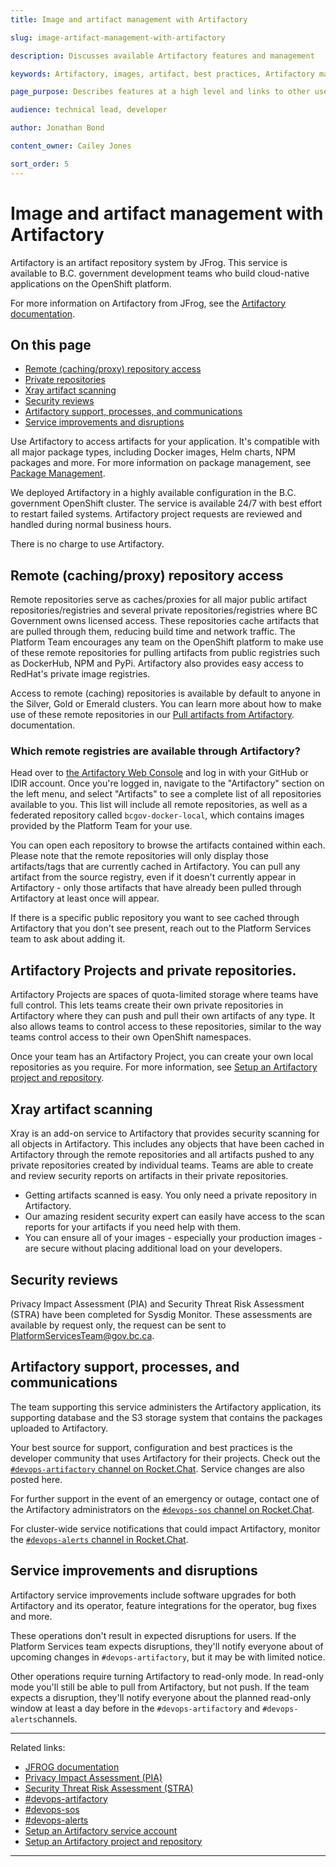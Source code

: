 ```yaml
---
title: Image and artifact management with Artifactory

slug: image-artifact-management-with-artifactory

description: Discusses available Artifactory features and management

keywords: Artifactory, images, artifact, best practices, Artifactory management, repositories, projects, service account

page_purpose: Describes features at a high level and links to other useful pages with information on Artifactory

audience: technical lead, developer

author: Jonathan Bond

content_owner: Cailey Jones

sort_order: 5
---
```


# Image and artifact management with Artifactory

Artifactory is an artifact repository system by JFrog. This service is available to B.C. government development teams who build cloud-native applications on the OpenShift platform.

For more information on Artifactory from JFrog, see the [Artifactory documentation](https://www.jfrog.com/confluence/site/documentation).

## On this page
- [Remote (caching/proxy) repository access](#remote-cachingproxy-repository-access)
- [Private repositories](#local-private-repositories)
- [Xray artifact scanning](#xray-artifact-scanning)
- [Security reviews](#security-reviews)
- [Artifactory support, processes, and communications](#artifactory-support-processes-and-communications)
- [Service improvements and disruptions](#service-improvements-and-disruptions)

Use Artifactory to access artifacts for your application. It's compatible with all major package types, including Docker images, Helm charts, NPM packages and more. For more information on package management, see [Package Management](https://www.jfrog.com/confluence/display/JFROG/Package+Management).

We deployed Artifactory in a highly available configuration in the B.C. government OpenShift cluster. The service is available 24/7 with best effort to restart failed systems. Artifactory project requests are reviewed and handled during normal business hours.

There is no charge to use Artifactory.

## Remote (caching/proxy) repository access

Remote repositories serve as caches/proxies for all major public artifact repositories/registries and several private repositories/registries where BC Government owns licensed access. These repositories cache artifacts that are pulled through them, reducing build time and network traffic. The Platform Team encourages any team on the OpenShift platform to make use of these remote repositories for pulling artifacts from public registries such as DockerHub, NPM and PyPi. Artifactory also provides easy access to RedHat's private image registries.

Access to remote (caching) repositories is available by default to anyone in the Silver, Gold or Emerald clusters. You can learn more about how to make use of these remote repositories in our [Pull artifacts from Artifactory](/push-pull-artifacts-artifactory/). documentation.

### Which remote registries are available through Artifactory?

Head over to [the Artifactory Web Console](https://artifacts.developer.gov.bc.ca) and log in with your GitHub or IDIR account. Once you're logged in, navigate to the "Artifactory" section on the left menu, and select "Artifacts" to see a complete list of all repositories available to you. This list will include all remote repositories, as well as a federated repository called `bcgov-docker-local`, which contains images provided by the Platform Team for your use. 

You can open each repository to browse the artifacts contained within each. Please note that the remote repositories will only display those artifacts/tags that are currently cached in Artifactory. You can pull any artifact from the source registry, even if it doesn't currently appear in Artifactory - only those artifacts that have already been pulled through Artifactory at least once will appear. 

If there is a specific public repository you want to see cached through Artifactory that you don't see present, reach out to the Platform Services team to ask about adding it.

## Artifactory Projects and private repositories.

Artifactory Projects are spaces of quota-limited storage where teams have full control. This lets teams create their own private repositories in Artifactory where they can push and pull their own artifacts of any type. It also allows teams to control access to these repositories, similar to the way teams control access to their own OpenShift namespaces.

Once your team has an Artifactory Project, you can create your own local repositories as you require. For more information, see [Setup an Artifactory project and repository](/setup-artifactory-project-repository/).

## Xray artifact scanning

Xray is an add-on service to Artifactory that provides security scanning for all objects in Artifactory. This includes any objects that have been cached in Artifactory through the remote repositories and all artifacts pushed to any private repositories created by individual teams. Teams are able to create and review security reports on artifacts in their private repositories.

* Getting artifacts scanned is easy. You only need a private repository in Artifactory.
* Our amazing resident security expert can easily have access to the scan reports for your artifacts if you need help with them.
* You can ensure all of your images - especially your production images - are secure without placing additional load on your developers.

## Security reviews

Privacy Impact Assessment (PIA) and Security Threat Risk Assessment (STRA) have been completed for Sysdig Monitor. These assessments are available by request only, the request can be sent to PlatformServicesTeam@gov.bc.ca.

## Artifactory support, processes, and communications

The team supporting this service administers the Artifactory application, its supporting database and the S3 storage system that contains the packages uploaded to Artifactory.

Your best source for support, configuration and best practices is the developer community that uses Artifactory for their projects. Check out the [`#devops-artifactory` channel on Rocket.Chat](https://chat.developer.gov.bc.ca/channel/devops-artifactory). Service changes are also posted here.

For further support in the event of an emergency or outage, contact one of the Artifactory administrators on the [`#devops-sos` channel on Rocket.Chat](https://chat.developer.gov.bc.ca/channel/devops-sos).

For cluster-wide service notifications that could impact Artifactory, monitor the [`#devops-alerts` channel in Rocket.Chat](https://chat.developer.gov.bc.ca/channel/devops-alerts).

## Service improvements and disruptions

Artifactory service improvements include software upgrades for both Artifactory and its operator, feature integrations for the operator, bug fixes and more.

These operations don't result in expected disruptions for users. If the Platform Services team expects disruptions, they'll notify everyone about of upcoming changes in `#devops-artifactory`, but it may be with limited notice.

Other operations require turning Artifactory to read-only mode. In read-only mode you'll still be able to pull from Artifactory, but not push. If the team expects a disruption, they'll notify everyone about the planned read-only window at least a day before in the `#devops-artifactory` and `#devops-alerts`channels.

---
Related links:
* [JFROG documentation](https://www.jfrog.com/confluence/site/documentation)
* [Privacy Impact Assessment (PIA)](https://www2.gov.bc.ca/gov/content/governments/services-for-government/information-management-technology/privacy/privacy-impact-assessments)
* [Security Threat Risk Assessment (STRA)](https://www2.gov.bc.ca/gov/content/governments/services-for-government/information-management-technology/information-security/security-threat-and-risk-assessment)
* [#devops-artifactory](https://chat.developer.gov.bc.ca/channel/devops-artifactory)
* [#devops-sos](https://chat.developer.gov.bc.ca/channel/devops-sos)
* [#devops-alerts](https://chat.developer.gov.bc.ca/channel/devops-alerts)
* [Setup an Artifactory service account](/setup-artifactory-service-account/)
* [Setup an Artifactory project and repository](/setup-artifactory-project-repository/)

---
